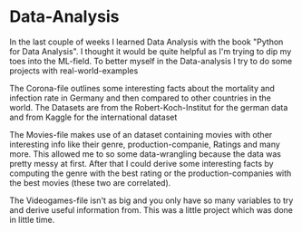 # Data-Analysis
In the last couple of weeks I learned Data Analysis with the book "Python for Data Analysis". I thought it would be quite helpful as I'm trying to dip my toes into the ML-field. To better myself in the Data-analysis I try to do some projects with real-world-examples 

The Corona-file outlines some interesting facts about the mortality and infection rate in Germany and then compared to other countries in the world.
The Datasets are from the Robert-Koch-Institut for the german data and from Kaggle for the international dataset

The Movies-file makes use of an dataset containing movies with other interesting info like their genre, production-companie, Ratings and many more.
This allowed me to so some data-wrangling because the data was pretty messy at first. After that I could derive some interesting facts by computing the genre with the best rating or
the production-companies with the best movies (these two are correlated).

The Videogames-file isn't as big and you only have so many variables to try and derive useful information from. This was a little project which was done in little time.
